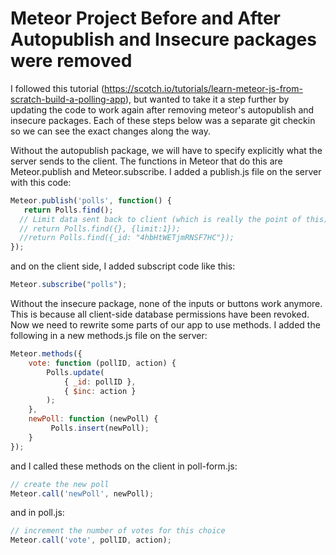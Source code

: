 # Meteor Project Before and After Autopublish and Insecure packages were removed

I followed this tutorial (https://scotch.io/tutorials/learn-meteor-js-from-scratch-build-a-polling-app), but wanted to take it a step further by updating the code to work again after removing meteor's autopublish and insecure packages. Each of these steps below was a separate git checkin so we can see the exact changes along the way.

Without the autopublish package, we will have to specify explicitly what the server sends to the client. The functions in Meteor that do this are Meteor.publish and Meteor.subscribe. I added a publish.js file on the server with this code:

```javascript
Meteor.publish('polls', function() {
   return Polls.find();
  // Limit data sent back to client (which is really the point of this)
  // return Polls.find({}, {limit:1});
  //return Polls.find({_id: "4hbHtWETjmRNSF7HC"});
});
```

and on the client side, I added subscript code like this:
```javascript
Meteor.subscribe("polls");
```  


Without the insecure package, none of the inputs or buttons work anymore. This is because all client-side database permissions have been revoked. Now we need to rewrite some parts of our app to use methods. I added the following in a new methods.js file on the server:

```javascript
Meteor.methods({
	vote: function (pollID, action) {
		Polls.update(
	     	{ _id: pollID }, 
	      	{ $inc: action }
	    );
	},
	newPoll: function (newPoll) {
	     Polls.insert(newPoll);
	}
});
```  

and I called these methods on the client in poll-form.js:

```javascript
// create the new poll
Meteor.call('newPoll', newPoll);
```  

and in poll.js:

```javascript
// increment the number of votes for this choice
Meteor.call('vote', pollID, action);
```  
